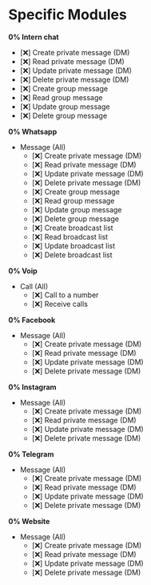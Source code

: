 # Specific Modules

**0% Intern chat**

- [❌] Create private message (DM)
- [❌] Read private message (DM)
- [❌] Update private message (DM)
- [❌] Delete private message (DM)
- [❌] Create group message
- [❌] Read group message
- [❌] Update group message
- [❌] Delete group message

**0% Whatsapp**

- Message (All)
  - [❌] Create private message (DM)
  - [❌] Read private message (DM)
  - [❌] Update private message (DM)
  - [❌] Delete private message (DM)
  - [❌] Create group message
  - [❌] Read group message
  - [❌] Update group message
  - [❌] Delete group message
  - [❌] Create broadcast list
  - [❌] Read broadcast list
  - [❌] Update broadcast list
  - [❌] Delete broadcast list

**0% Voip**

- Call (All)
  - [❌] Call to a number
  - [❌] Receive calls

**0% Facebook**

- Message (All)
  - [❌] Create private message (DM)
  - [❌] Read private message (DM)
  - [❌] Update private message (DM)
  - [❌] Delete private message (DM)

**0% Instagram**

- Message (All)
  - [❌] Create private message (DM)
  - [❌] Read private message (DM)
  - [❌] Update private message (DM)
  - [❌] Delete private message (DM)

**0% Telegram**

- Message (All)
  - [❌] Create private message (DM)
  - [❌] Read private message (DM)
  - [❌] Update private message (DM)
  - [❌] Delete private message (DM)

**0% Website**

- Message (All)
  - [❌] Create private message (DM)
  - [❌] Read private message (DM)
  - [❌] Update private message (DM)
  - [❌] Delete private message (DM)
